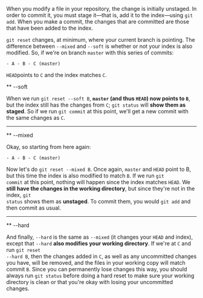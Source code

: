 When you modify a file in your repository, the change is initially unstaged. In order to commit it, you must stage it—that is, add it to the index—using <code>git add</code>. When you make a commit, the changes that are committed are those that have been added to the index.

<code>git reset</code> changes, at minimum, where your current branch is pointing. The difference between <code>--mixed</code> and <code>--soft</code> is whether or not your index is also modified. So, if we're on branch <code>master</code> with this series of commits:

    - A - B - C (master)

<code>HEAD</code>points to <code>C</code> and the index matches <code>C</code>.

** --soft

When we run <code>git reset --soft B</code>, **<code>master</code> (and thus <code>HEAD</code>) now points to <code>B</code>**, but the index still has the changes from <code>C</code>; <code>git status</code> will **show them as staged**. So if we run <code>git commit</code> at this point, we'll get a new commit with the same changes as <code>C</code>.

----------

** --mixed

Okay, so starting from here again:

    - A - B - C (master)

Now let's do <code>git reset --mixed B</code>. Once again, <code>master</code> and <code>HEAD</code> point to B, but this time the index is also modified to match <code>B</code>. If we run <code>git commit</code> at this point, nothing will happen since the index matches <code>HEAD</code>. We **still have the changes in the working directory**, but since they're not in the index, <code>git status</code> shows them as **unstaged**. To commit them, you would <code>git add</code> and then commit as usual.

----------

** --hard

And finally, <code>--hard</code> is the same as <code>--mixed</code> (it changes your <code>HEAD</code> and index), except that <code>--hard</code> **also modifies your working directory**. If we're at <code>C</code> and run <code>git reset --hard B</code>, then the changes added in <code>C</code>, as well as any uncommitted changes you have, will be removed, and the files in your working copy will match commit <code>B</code>. Since you can permanently lose changes this way, you should always run <code>git status</code> before doing a hard reset to make sure your working directory is clean or that you're okay with losing your uncommitted changes.